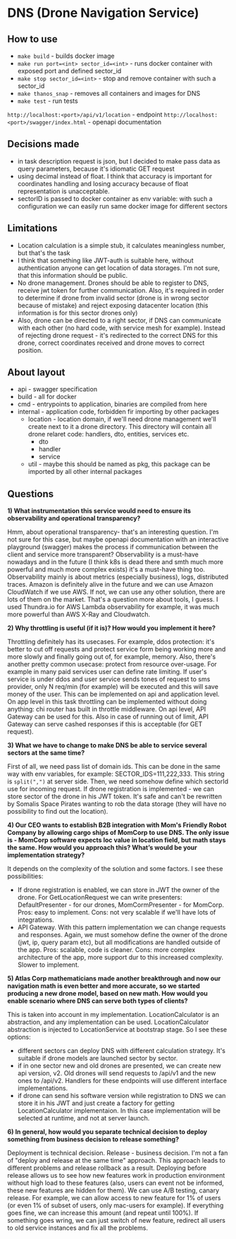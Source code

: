 # DNS (Drone Navigation Service)

## How to use

- `make build` - builds docker image
- `make run port=<int> sector_id=<int>` - runs docker container with exposed port and defined sector_id
- `make stop sector_id=<int>` - stop and remove container with such a sector_id
- `make thanos_snap` - removes all containers and images for DNS
- `make test` - run tests

`http://localhost:<port>/api/v1/location` - endpoint
`http://localhost:<port>/swagger/index.html` - openapi documentation

## Decisions made

- in task description request is json, but I decided to make pass data as query parameters,
because it's idiomatic GET request
- using decimal instead of float. I think that accuracy is important for coordinates handling
and losing accuracy because of float representation is unacceptable.
- sectorID is passed to docker container as env variable: with such a configuration we can easily 
run same docker image for different sectors

## Limitations

- Location calculation is a simple stub, it calculates meaningless number, but that's the task
- I think that something like JWT-auth is suitable here, without authentication anyone can get
location of data storages. I'm not sure, that this information should be public.
- No drone management. Drones should be able to register to DNS, receive jwt token for further communication.
Also, it's required in order to determine if drone from invalid sector (drone is in wrong sector because of mistake)
and reject exposing datacenter location (this information is for this sector drones only)
- Also, drone can be directed to a right sector, if DNS can communicate with each other (no hard code, 
with service mesh for example). Instead of rejecting drone request - it's redirected to the correct DNS for this drone,
correct coordinates received and drone moves to correct position.

## About layout

- api - swagger specification
- build - all for docker
- cmd - entrypoints to application, binaries are compiled from here
- internal - application code, forbidden fir importing by other packages
    - location - location domain, if we'll need drone management we'll create next to it a drone
    directory. This directory will contain all drone relaret code: handlers, dto, entities, services etc.
        - dto
        - handler
        - service
    - util - maybe this should be named as pkg, this package can be imported by all other internal packages
    
## Questions

**1) What instrumentation this service would need to ensure its observability and operational transparency?**

Hmm, about operational transparency- that's an interesting question. I'm not sure for this case, but maybe openapi
documentation with an interactive playground (swagger) makes the process if communication between the client and service more
transparent?
Observability is a must-have nowadays and in the future (I think k8s is dead there and smth much more powerful 
and much more complex exists) it's a must-have thing too. Observability mainly is about metrics (especially business), logs,
distributed traces. Amazon is definitely alive in the future and we can use Amazon CloudWatch if we use AWS.
If not, we can use any other solution, there are lots of them on the market. That's a question more about tools, I guess.
I used Thundra.io for AWS Lambda observability for example, it was much more powerful than AWS X-Ray and Cloudwatch.

**2) Why throttling is useful (if it is)? How would you implement it here?**

Throttling definitely has its usecases. For example, ddos protection: it's better to cut off requests and protect service
form being working more and more slowly and finally going out of, for example, memory. Also, there's another pretty common 
usecase: protect from resource over-usage. For example in many paid services user can define rate limiting. If user's
service is under ddos and user service sends tones of request to sms provider, only N req/min (for example) will be 
executed and this will save money of the user.
This can be implemented on api and application level. On app level in this task throttling can be implemented without doing
anything: chi router has built in throttle middleware. On api level, API Gateway can be used for this. Also in case of
running out of limit, API Gateway can serve cashed responses if this is acceptable (for GET request).


**3) What we have to change to make DNS be able to service several sectors at the same
   time?**
   
First of all, we need pass list of domain ids. This can be done in the same way with env variables, for example:
SECTOR_IDS=111,222,333. This string is `split(",")` at server side. Then, we need somehow define which sectorId
use for incoming request. If drone registration is implemented - we can store sector of the drone in his JWT token.
It's safe and can't be rewritten by Somalis Space Pirates wanting to rob the data storage (they will have no possibility
to find out the location).
   
**4) Our CEO wants to establish B2B integration with Mom's Friendly Robot Company by
   allowing cargo ships of MomCorp to use DNS. The only issue is - MomCorp software expects loc value 
   in location field, but math stays the same. How would you approach this? What’s would be your implementation
   strategy?**
   
It depends on the complexity of the solution and some factors. I see these possibilities:
- If drone registration is enabled, we can store in JWT the owner of the drone. For GetLocationRequest we can write
presenters: DefaultPresenter - for our drones, MomCormPresenter - for MomCorp. Pros: easy to implement. Cons: not very
scalable if we'll have lots of integrations.
- API Gateway. With this pattern implementation we can change requests and responses. Again, we must somehow define
the owner of the drone (jwt, ip, query param etc), but all modifications are handled outside of the app.
Pros: scalable, code is cleaner. Cons: more complex architecture of the app, more support dur to this increased complexity.
Slower to implement.
   
**5) Atlas Corp mathematicians made another breakthrough and now our navigation math is even better and more accurate, so 
   we started producing a new drone model, based on new math. How would you enable scenario where DNS can serve 
   both types of clients?**
   
This is taken into account in my implementation. LocationCalculator is an abstraction, and any implementation can be used.
LocationCalculator abstraction is injected to LocationService at bootstrap stage. So I see these options:
- different sectors can deploy DNS with different calculation strategy. It's suitable if drone models are launched sector by sector.
- if in one sector new and old drones are presented, we can create new api version, v2. Old drones will send requests
to /api/v1 and the new ones to /api/v2. Handlers for these endpoints will use different interface implementations.
- if drone can send his software version while registration to DNS we can store it in his JWT and just create a factory
for getting LocationCalculator implementaion. In this case implementation will be selected at runtime, and not at server launch.

**6) In general, how would you separate technical decision to deploy something from business decision 
   to release something?**
   
Deployment is technical decision. Release - business decision. I'm not a fan of "deploy and release at the same time" approach.
This approach leads to different problems and release rollback as a result. Deploying before release allows us to
see how new features work in production environment without high load to these features (also, users can event not be informed, these
new features are hidden for them). We can use A/B testing, canary release. For example, we can allow access to new feature for
1% of users (or even 1% of subset of users, only mac-users for example). If everything goes fine, we can increase this amount (and repeat until 100%). If something goes wring, we can just switch
of new feature, redirect all users to old service instances and fix all the problems.
